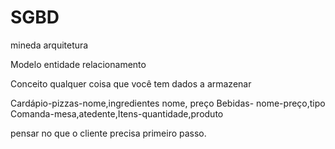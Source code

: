 # SGBD
mineda arquitetura


Modelo entidade relacionamento

Conceito qualquer coisa que você tem dados a armazenar

Cardápio-pizzas-nome,ingredientes nome, preço
Bebidas- nome-preço,tipo
Comanda-mesa,atedente,Itens-quantidade,produto

pensar no que o cliente precisa primeiro passo. 
